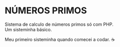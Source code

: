 # NÚMEROS PRIMOS
Sistema de calculo de números primos só com PHP. <br>
Um sisteminha básico.

Meu primeiro sisteminha quando comecei a codar. :coffee:

